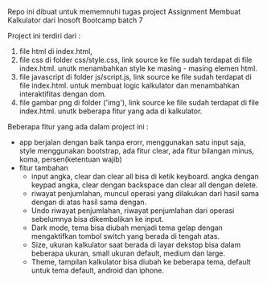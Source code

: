 Repo ini dibuat untuk mememnuhi tugas project Assignment Membuat Kalkulator dari Inosoft Bootcamp batch 7

Project ini terdiri dari :
1. file html di index.html,
2. file css di folder css/style.css, link source ke file sudah terdapat di file index.html. unutk menambahkan style ke masing - masing elemen html.
3. file javascript di folder js/script.js, link source ke file sudah terdapat di file index.html. untuk membuat logic kalkulator dan menambahkan interaktifitas dengan dom.
4. file gambar png di folder ('img'), link source ke file sudah terdapat di file index.html. unutk beberapa fitur yang ada di kalkulator.

Beberapa fitur yang ada dalam project ini :
- app berjalan dengan baik tanpa erorr, menggunakan satu input saja, style menggunakan bootstrap, ada fitur clear, ada fitur bilangan minus, koma, persen(ketentuan wajib)
- fitur tambahan
  - input angka, clear dan clear all bisa di ketik keyboard. angka dengan keypad angka, clear dengan backspace dan clear all dengan delete.
  - riwayat penjumlahan, muncul operasi yang dilakukan dari hasil sama dengan di atas hasil sama dengan.
  - Undo riwayat penjumlahan, riwayat penjumlahan dari operasi sebelumnya bisa dikembalikan ke input.
  - Dark mode, tema bisa diubah menjadi tema gelap dengan mengaktifkan tombol switch yang berada di tengah atas.
  - Size, ukuran kalkulator saat berada di layar dekstop bisa dalam beberapa ukuran, small ukuran default, medium dan large.
  - Theme, tampilan kalkulator bisa diubah ke beberapa tema, default untuk tema default, android dan iphone. 

